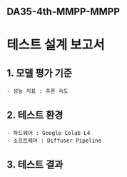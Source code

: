 ## DA35-4th-MMPP-MMPP
# 테스트 설계 보고서

## 1. 모델 평가 기준
    - 성능 지표 : 추론 속도

## 2. 테스트 환경
    - 하드웨어 : Google Colab L4
    - 소프트웨어 : Diffuser Pipeline

## 3. 테스트 결과

